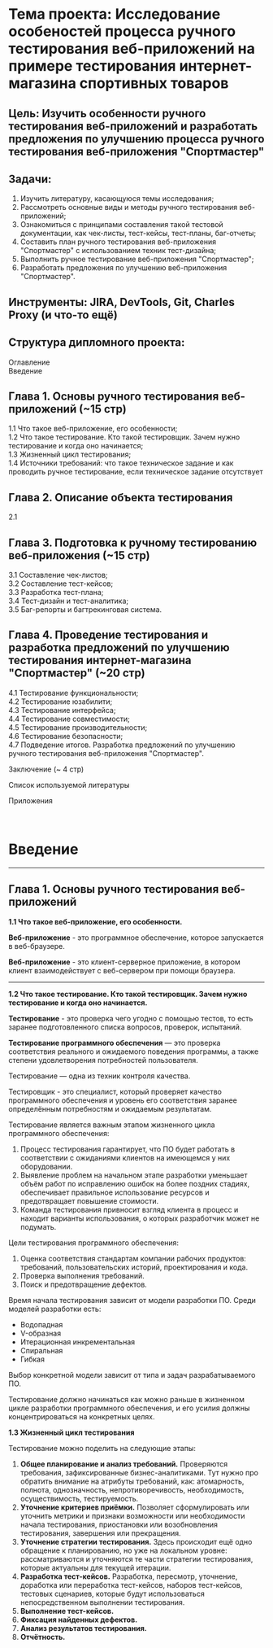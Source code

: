 # Тема проекта: Исследование особеностей процесса ручного тестирования веб-приложений на примере тестирования интернет-магазина спортивных товаров


## Цель: Изучить особенности ручного тестирования веб-приложений и разработать предложения по улучшению процесса ручного тестирования веб-приложения "Спортмастер"

## Задачи:
1. Изучить литературу, касающуюся темы исследования;
2. Рассмотреть основные виды и методы ручного тестирования веб-приложений;
3. Ознакомиться с принципами составления такой тестовой документации, как чек-листы, тест-кейсы, тест-планы, баг-отчеты;
4. Составить план ручного тестирования веб-приложения "Спортмастер" c использованием техник тест-дизайна;
5. Выполнить ручное тестирование веб-приложения "Спортмастер";
6. Разработать предложения по улучшению веб-приложения "Спортмастер".

## Инструменты: JIRA, DevTools, Git, Charles Proxy (и что-то ещё)

## Структура дипломного проекта:
Оглавление  
Введение  

## Глава 1. Основы ручного тестирования веб-приложений (~15 стр)

1.1 Что такое веб-приложение, его особенности;  
1.2 Что такое тестирование. Кто такой тестировщик. Зачем нужно тестирование и когда оно начинается;  
1.3 Жизненный цикл тестирования;  
1.4 Источники требований: что такое техническое задание и как проводить ручное тестирование, если техническое задание отсутствует

## Глава 2. Описание объекта тестирования

2.1 

## Глава 3. Подготовка к ручному тестированию веб-приложения (~15 стр)
3.1 Составление чек-листов;  
3.2 Составление тест-кейсов;  
3.3 Разработка тест-плана;  
3.4 Тест-дизайн и тест-аналитика;  
3.5 Баг-репорты и багтрекинговая система.

## Глава 4. Проведение тестирования и разработка предложений по улучшению тестирования интернет-магазина "Спортмастер" (~20 стр)
4.1 Тестирование функциональности;  
4.2 Тестирование юзабилити;  
4.3 Тестирование интерфейса;  
4.4 Тестирование совместимости;  
4.5 Тестирование производительности;  
4.6 Тестирование безопасности;  
4.7 Подведение итогов. Разработка предложений по улучшению ручного тестирования веб-приложения "Спортмастер".

Заключение (~ 4 стр)

Список используемой литературы

Приложения

<br>

# Введение

_______________________________

## Глава 1. Основы ручного тестирования веб-приложений

**1.1 Что такое веб-приложение, его особенности.**

**Веб-приложение** - это программное обеспечение, которое запускается в веб-браузере.

**Веб-приложение** - это клиент-серверное приложение, в котором клиент взаимодействует с веб-сервером при помощи браузера.

____________________________________

**1.2 Что такое тестирование. Кто такой тестировщик. Зачем нужно тестирование и когда оно начинается.**

**Тестирование** - это проверка чего угодно с помощью тестов, то есть заранее подготовленного списка вопросов, проверок, испытаний.

**Тестирование программного обеспечения** — это проверка соответствия реального и ожидаемого поведения программы, а также степени удовлетворения
потребностей пользователя.

Тестирование — одна из техник контроля качества.

Тестировщик - это специалист, который проверяет качество программного обеспечения и уровень его соответствия заранее определённым потребностям и ожидаемым результатам.

Тестирование является важным этапом жизненного цикла программного обеспечения:

1. Процесс тестирования гарантирует, что ПО будет работать в соответствии с ожиданиями клиентов на имеющемся у них оборудовании.
2. Выявление проблем на начальном этапе разработки уменьшает объём работ по исправлению ошибок на более поздних стадиях, обеспечивает правильное использование ресурсов и предотвращает повышение стоимости.
3. Команда тестирования привносит взгляд клиента в процесс и находит варианты использования, о которых разработчик может не подумать.


Цели тестирования программного обеспечения:

1. Оценка соответствия стандартам компании рабочих продуктов: требований, пользовательских историй, проектирования и кода.
2. Проверка выполнения требований.
3. Поиск и предотвращение дефектов.


Время начала тестирования зависит от модели разработки ПО. Среди моделей разработки есть:

* Водопадная
* V-образная
* Итерационная инкрементальная
* Спиральная
* Гибкая

Выбор конкретной модели зависит от типа и задач разрабатываемого ПО.

Тестирование должно начинаться как можно раньше в жизненном цикле разработки программного обеспечения, и его усилия должны концентрироваться на конкретных целях.

**1.3 Жизненный цикл тестирования**

Тестирование можно поделить на следующие этапы:

1. **Общее планирование и анализ требований.** Проверяются требования, зафиксированные бизнес-аналитиками. Тут нужно про обратить внимание на атрибуты требований, как: атомарность, полнота, однозначность, непротиворечивость, необходимость, осуществимость, тестируемость.
2. **Уточнение критериев приёмки.** Позволяет сформулировать или уточнить метрики и признаки возможности или необходимости начала тестирования, приостановки или возобновления тестирования, завершения или прекращения.
3. **Уточнение стратегии тестирования.** Здесь происходит ещё одно обращение к планированию, но уже на локальном уровне: рассматриваются и уточняются те части стратегии тестирования, которые актуальны для текущей итерации.
4. **Разработка тест-кейсов.** Разработка, пересмотр, уточнение, доработка или переработка тест-кейсов, наборов тест-кейсов, тестовых сценариев, которые будут использоваться непосредственном выполнении тестирования.
5. **Выполнение тест-кейсов.**
6. **Фиксация найденных дефектов.**
7. **Анализ результатов тестирования.**
8. **Отчётность.**